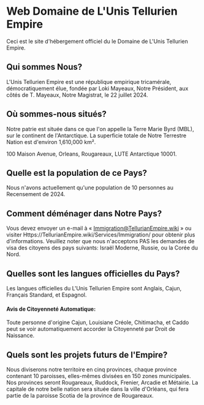 # Web Domaine de L'Unis Tellurien Empire
Ceci est le site d'hébergement officiel du le Domaine de L'Unis Tellurien Empire.

## Qui sommes Nous?
L'Unis Tellurien Empire est une république empirique tricamérale, démocratiquement élue, fondée par Loki Mayeaux, Notre Président, aux côtés de T. Mayeaux, Notre Magistrat, le 22 juillet 2024.

## Où sommes-nous situés?
Notre patrie est située dans ce que l'on appelle la Terre Marie Byrd (MBL), sur le continent de l'Antarctique.  La superficie totale de Notre Terrestre Nation est d'environ 1,610,000 km².

100 Maison Avenue, Orleans, Rougareaux, LUTE Antarctique 10001.

## Quelle est la population de ce Pays?
Nous n'avons actuellement qu'une population de 10 personnes au Recensement de 2024.

## Comment déménager dans Notre Pays?
Vous devez envoyer un e-mail à « Immigration@TellurianEmpire.wiki » ou visiter Https://TellurianEmpire.wiki/Services/Immigration/ pour obtenir plus d'informations. Veuillez noter que nous n'acceptons PAS les demandes de visa des citoyens des pays suivants: Israël Moderne, Russie, ou la Corée du Nord.

## Quelles sont les langues officielles du Pays?
Les langues officielles du L'Unis Tellurien Empire sont Anglais, Cajun, Français Standard, et Espagnol.

#### Avis de Citoyenneté Automatique:
Toute personne d'origine Cajun, Louisiane Créole, Chitimacha, et Caddo peut se voir automatiquement accorder la Citoyenneté par Droit de Naissance.

## Quels sont les projets futurs de l'Empire?
Nous diviserons notre territoire en cinq provinces, chaque province contenant 10 paroisses, elles-mêmes divisées en 150 zones municipales. Nos provinces seront Rougareaux, Ruddock, Frenier, Arcadie et Métairie. La capitale de notre belle nation sera située dans la ville d'Orléans, qui fera partie de la paroisse Scotia de la province de Rougareaux.
